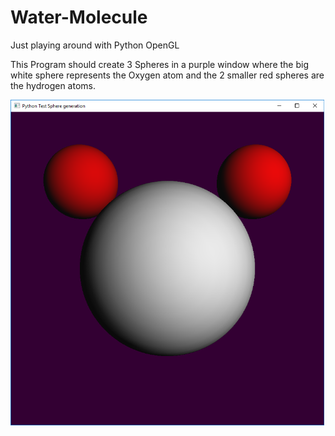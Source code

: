 # Water-Molecule
Just playing around with Python OpenGL

This Program should create 3 Spheres in a purple window where the big white sphere represents the Oxygen atom and the 2 smaller red spheres are the hydrogen atoms.

![alt text](https://github.com/trevinofernando/Water-Molecule/raw/master/example.png)
